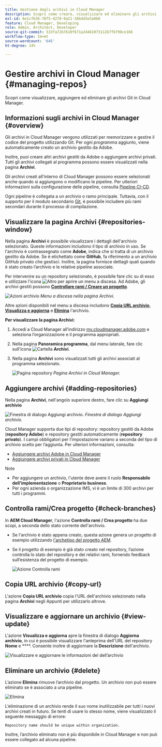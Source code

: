 ```yaml
---
title: Gestione degli archivi in Cloud Manager
description: Scopri come creare, visualizzare ed eliminare gli archivi GIT in Cloud Manager.
exl-id: 6e1cf636-78f5-4270-9a21-38b4d5e5a0b0
feature: Cloud Manager, Developing
role: Admin, Architect, Developer
source-git-commit: 533fa72b7610f671a24461073112b7fb798ce166
workflow-type: tm+mt
source-wordcount: '645'
ht-degree: 14%

---
```



# Gestire archivi in Cloud Manager {#managing-repos}

Scopri come visualizzare, aggiungere ed eliminare gli archivi Git in Cloud Manager.

## Informazioni sugli archivi in Cloud Manager {#overview}

Gli archivi in Cloud Manager vengono utilizzati per memorizzare e gestire il codice del progetto utilizzando Git. Per ogni *programma* aggiunto, viene automaticamente creato un archivio gestito da Adobe.

Inoltre, puoi creare altri archivi gestiti da Adobe o aggiungere archivi privati. Tutti gli archivi collegati al programma possono essere visualizzati nella pagina **Archivi**.

Gli archivi creati all’interno di Cloud Manager possono essere selezionati anche quando si aggiungono o modificano le pipeline. Per ulteriori informazioni sulla configurazione delle pipeline, consulta [Pipeline CI-CD](/help/implementing/cloud-manager/configuring-pipelines/introduction-ci-cd-pipelines.md).

Ogni pipeline è collegata a un archivio o ramo principale. Tuttavia, con il supporto per il modulo secondario [Git](git-submodules.md), è possibile includere più rami secondari durante il processo di compilazione.

## Visualizzare la pagina Archivi {#repositories-window}

Nella pagina **Archivi** è possibile visualizzare i dettagli dell&#39;archivio selezionato. Queste informazioni includono il tipo di archivio in uso. Se l&#39;archivio è contrassegnato come **Adobe**, indica che si tratta di un archivio gestito da Adobe. Se è etichettato come **GitHub**, fa riferimento a un archivio GitHub privato che gestisci. Inoltre, la pagina fornisce dettagli quali quando è stato creato l’archivio e le relative pipeline associate.

Per intervenire su un repository selezionato, è possibile fare clic su di esso e utilizzare l&#39;icona ![Altro](https://spectrum.adobe.com/static/icons/workflow_18/Smock_More_18_N.svg) per aprire un menu a discesa. Ad Adobe, gli archivi gestiti possono **[Controllare rami / Creare un progetto](#check-branches)**.

![Azioni archivio](assets/repository-actions.png)
*Menu a discesa nella pagina Archivi.*

Altre azioni disponibili nel menu a discesa includono **[Copia URL archivio](#copy-url)**, **[Visualizza e aggiorna](#view-update)** e **[Elimina](#delete)** l&#39;archivio.

**Per visualizzare la pagina Archivi:**

1. Accedi a Cloud Manager all’indirizzo [my.cloudmanager.adobe.com](https://my.cloudmanager.adobe.com/) e seleziona l’organizzazione e il programma appropriati.

1. Nella pagina **Panoramica programma**, dal menu laterale, fare clic sull&#39;icona ![Cartella](https://spectrum.adobe.com/static/icons/workflow_18/Smock_Folder_18_N.svg) **Archivi**.

1. Nella pagina **Archivi** sono visualizzati tutti gli archivi associati al programma selezionato.

   ![Pagina repository](assets/repositories.png)
   *Pagina Archivi in Cloud Manager.*

## Aggiungere archivi {#adding-repositories}

Nella pagina **Archivi**, nell&#39;angolo superiore destro, fare clic su **Aggiungi archivio**

![Finestra di dialogo Aggiungi archivio.](assets/repository-add.png)
*Finestra di dialogo Aggiungi archivio.*

Cloud Manager supporta due tipi di repository: repository gestiti da Adobe (**repository Adobe**) e repository gestiti automaticamente (**repository privato**). I campi obbligatori per l’impostazione variano a seconda del tipo di archivio scelto per l’aggiunta. Per ulteriori informazioni, consulta:

* [Aggiungere archivi Adobe in Cloud Manager](adobe-repositories.md)
* [Aggiungere archivi privati in Cloud Manager](private-repositories.md)

>[!NOTE]
>
>* Per aggiungere un archivio, l&#39;utente deve avere il ruolo **Responsabile dell&#39;implementazione** o **Proprietario business**.
>* Per ogni azienda o organizzazione IMS, vi è un limite di 300 archivi per tutti i programmi.


## Controlla rami/Crea progetto {#check-branches}

In **AEM Cloud Manager**, l&#39;azione **Controlla rami / Crea progetto** ha due scopi, a seconda dello stato corrente dell&#39;archivio.

* Se l&#39;archivio è stato appena creato, questa azione genera un progetto di esempio utilizzando [l&#39;archetipo del progetto AEM](https://experienceleague.adobe.com/it/docs/experience-manager-core-components/using/developing/archetype/overview).
* Se il progetto di esempio è già stato creato nel repository, l’azione controlla lo stato del repository e dei relativi rami, fornendo feedback sull’esistenza del progetto di esempio.

  ![Azione Controlla rami](assets/check-branches.png)

## Copia URL archivio {#copy-url}

L&#39;azione **Copia URL archivio** copia l&#39;URL dell&#39;archivio selezionato nella pagina **Archivi** negli Appunti per utilizzarlo altrove.

## Visualizzare e aggiornare un archivio {#view-update}

L&#39;azione **Visualizza e aggiorna** apre la finestra di dialogo **Aggiorna archivio**, in cui è possibile visualizzare l&#39;anteprima dell&#39;URL del repository **Nome** e ****. Consente inoltre di aggiornare la **Descrizione** dell&#39;archivio.

![Visualizzare e aggiornare le informazioni del dell’archivio](assets/repository-view-update.png)

## Eliminare un archivio {#delete}

L’azione **Elimina** rimuove l’archivio dal progetto. Un archivio non può essere eliminato se è associato a una pipeline.

![Elimina](assets/repository-delete.png)

L’eliminazione di un archivio rende il suo nome inutilizzabile per tutti i nuovi archivi creati in futuro. Se tenti di usare lo stesso nome, viene visualizzato il seguente messaggio di errore:

`Repository name should be unique within organization.`

Inoltre, l’archivio eliminato non è più disponibile in Cloud Manager e non può essere collegato ad alcuna pipeline.

